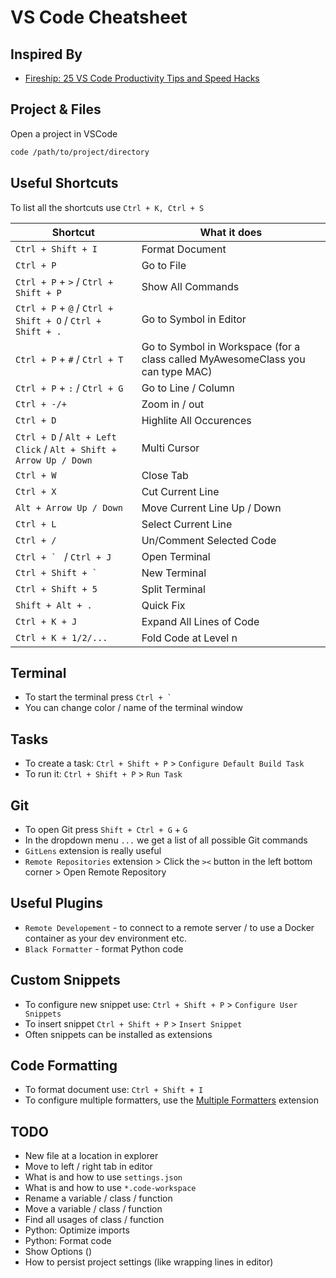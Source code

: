 # VS Code Cheatsheet

## Inspired By

- [Fireship: 25 VS Code Productivity Tips and Speed Hacks](https://youtu.be/ifTF3ags0XI?feature=shared)

## Project & Files

Open a project in VSCode

```bash
code /path/to/project/directory
```

## Useful Shortcuts

To list all the shortcuts use `Ctrl + K, Ctrl + S`

| Shortcut                                                          | What it does                                                                   |
|-------------------------------------------------------------------|--------------------------------------------------------------------------------|
| `Ctrl + Shift + I`                                                | Format Document                                                                |
| `Ctrl + P`                                                        | Go to File                                                                     |
| `Ctrl + P` + `>` / `Ctrl + Shift + P`                             | Show All Commands                                                              |
| `Ctrl + P` + `@` / `Ctrl + Shift + O` / `Ctrl + Shift + .`        | Go to Symbol in Editor                                                         |
| `Ctrl + P` + `#`  / `Ctrl + T`                                    | Go to Symbol in Workspace (for a class called MyAwesomeClass you can type MAC) |
| `Ctrl + P` + `:` / `Ctrl + G`                                     | Go to Line / Column                                                            |
| `Ctrl + -/+`                                                      | Zoom in / out                                                                  |
| `Ctrl + D`                                                        | Highlite All Occurences                                                        |
| `Ctrl + D` / `Alt + Left Click` / `Alt + Shift + Arrow Up / Down` | Multi Cursor                                                                   |
| `Ctrl + W`                                                        | Close Tab                                                                      |
| `Ctrl + X`                                                        | Cut Current Line                                                               |
| `Alt + Arrow Up / Down`                                           | Move Current Line Up / Down                                                    |
| `Ctrl + L`                                                        | Select Current Line                                                            |
| `Ctrl + /`                                                        | Un/Comment Selected Code                                                       |
| ``Ctrl + ` ``  / `Ctrl + J`                                       | Open Terminal                                                                  |
| ``Ctrl + Shift + ` ``                                             | New Terminal                                                                   |
| `Ctrl + Shift + 5`                                                | Split Terminal                                                                 |
| `Shift + Alt + .`                                                 | Quick Fix                                                                      |
| `Ctrl + K + J` | Expand All Lines of Code |
| `Ctrl + K + 1/2/...` | Fold Code at Level n |

## Terminal

- To start the terminal press ``Ctrl + ` ``
- You can change color / name of the terminal window

## Tasks

- To create a task: `Ctrl + Shift + P` > `Configure Default Build Task`
- To run it: `Ctrl + Shift + P` > `Run Task`

## Git

- To open Git press `Shift + Ctrl + G` + `G`
- In the dropdown menu `...` we get a list of all possible Git commands
- `GitLens` extension is really useful
- `Remote Repositories` extension > Click the `><` button in the left bottom corner > Open Remote Repository

## Useful Plugins

- `Remote Developement` - to connect to a remote server / to use a Docker container as your dev environment etc.
- `Black Formatter` - format Python code

## Custom Snippets

- To configure new snippet use: `Ctrl + Shift + P` > `Configure User Snippets`
- To insert snippet `Ctrl + Shift + P` > `Insert Snippet`
- Often snippets can be installed as extensions

## Code Formatting

- To format document use: `Ctrl + Shift + I`
- To configure multiple formatters, use the [Multiple Formatters](https://marketplace.visualstudio.com/items?itemName=Jota0222.multi-formatter) extension

## TODO

- New file at a location in explorer
- Move to left / right tab in editor
- What is and how to use `settings.json`
- What is and how to use `*.code-workspace`
- Rename a variable / class / function
- Move a variable / class / function
- Find all usages of class / function
- Python: Optimize imports
- Python: Format code
- Show Options ()
- How to persist project settings (like wrapping lines in editor)
